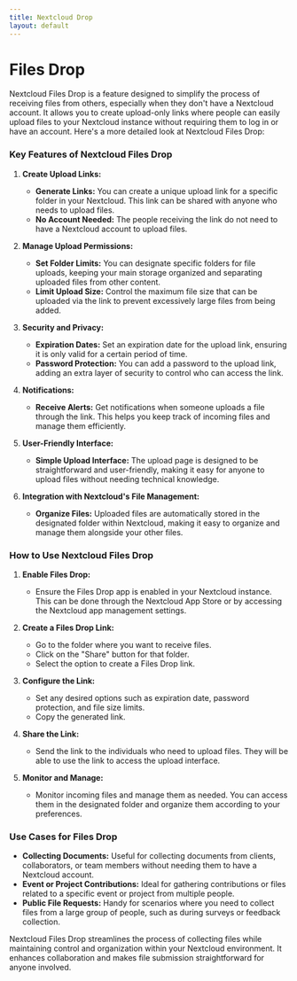 ```yaml
---
title: Nextcloud Drop
layout: default
---
```


# Files Drop

Nextcloud Files Drop is a feature designed to simplify the process of receiving files from others, especially when they don't have a Nextcloud account. It allows you to create upload-only links where people can easily upload files to your Nextcloud instance without requiring them to log in or have an account. Here's a more detailed look at Nextcloud Files Drop:

### **Key Features of Nextcloud Files Drop**

1. **Create Upload Links:**
   - **Generate Links:** You can create a unique upload link for a specific folder in your Nextcloud. This link can be shared with anyone who needs to upload files.
   - **No Account Needed:** The people receiving the link do not need to have a Nextcloud account to upload files.

2. **Manage Upload Permissions:**
   - **Set Folder Limits:** You can designate specific folders for file uploads, keeping your main storage organized and separating uploaded files from other content.
   - **Limit Upload Size:** Control the maximum file size that can be uploaded via the link to prevent excessively large files from being added.

3. **Security and Privacy:**
   - **Expiration Dates:** Set an expiration date for the upload link, ensuring it is only valid for a certain period of time.
   - **Password Protection:** You can add a password to the upload link, adding an extra layer of security to control who can access the link.

4. **Notifications:**
   - **Receive Alerts:** Get notifications when someone uploads a file through the link. This helps you keep track of incoming files and manage them efficiently.

5. **User-Friendly Interface:**
   - **Simple Upload Interface:** The upload page is designed to be straightforward and user-friendly, making it easy for anyone to upload files without needing technical knowledge.

6. **Integration with Nextcloud's File Management:**
   - **Organize Files:** Uploaded files are automatically stored in the designated folder within Nextcloud, making it easy to organize and manage them alongside your other files.

### **How to Use Nextcloud Files Drop**

1. **Enable Files Drop:**
   - Ensure the Files Drop app is enabled in your Nextcloud instance. This can be done through the Nextcloud App Store or by accessing the Nextcloud app management settings.

2. **Create a Files Drop Link:**
   - Go to the folder where you want to receive files.
   - Click on the "Share" button for that folder.
   - Select the option to create a Files Drop link.

3. **Configure the Link:**
   - Set any desired options such as expiration date, password protection, and file size limits.
   - Copy the generated link.

4. **Share the Link:**
   - Send the link to the individuals who need to upload files. They will be able to use the link to access the upload interface.

5. **Monitor and Manage:**
   - Monitor incoming files and manage them as needed. You can access them in the designated folder and organize them according to your preferences.

### **Use Cases for Files Drop**

- **Collecting Documents:** Useful for collecting documents from clients, collaborators, or team members without needing them to have a Nextcloud account.
- **Event or Project Contributions:** Ideal for gathering contributions or files related to a specific event or project from multiple people.
- **Public File Requests:** Handy for scenarios where you need to collect files from a large group of people, such as during surveys or feedback collection.

Nextcloud Files Drop streamlines the process of collecting files while maintaining control and organization within your Nextcloud environment. It enhances collaboration and makes file submission straightforward for anyone involved.

